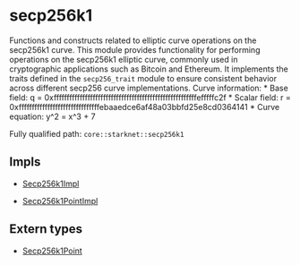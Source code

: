 # secp256k1

Functions and constructs related to elliptic curve operations on the secp256k1 curve.  This module provides functionality for performing operations on the secp256k1 elliptic curve, commonly used in cryptographic applications such as Bitcoin and Ethereum. It implements the traits defined in the `secp256_trait` module to ensure consistent behavior across different secp256 curve implementations.  Curve information: * Base field: q =   0xfffffffffffffffffffffffffffffffffffffffffffffffffffffffefffffc2f * Scalar field: r =   0xfffffffffffffffffffffffffffffffebaaedce6af48a03bbfd25e8cd0364141 * Curve equation: y^2 = x^3 + 7

Fully qualified path: `core::starknet::secp256k1`

## Impls

- [Secp256k1Impl](./core-starknet-secp256k1-Secp256k1Impl.md)

- [Secp256k1PointImpl](./core-starknet-secp256k1-Secp256k1PointImpl.md)

## Extern types

- [Secp256k1Point](./core-starknet-secp256k1-Secp256k1Point.md)


